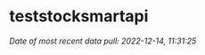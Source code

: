 
<!-- README.md is generated from README.Rmd. Please edit that file -->

# teststocksmartapi

*Date of most recent data pull: 2022-12-14, 11:31:25*
